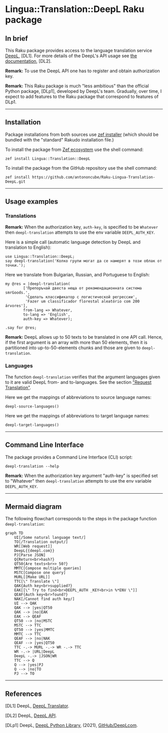 # Lingua::Translation::DeepL Raku package

## In brief

This Raku package provides access to the language translation service [DeepL](https://www.deepl.com), [DL1].
For more details of the DeepL's API usage see [the documentation](https://www.deepl.com/docs-api), [DL2].

**Remark:** To use the DeepL API one has to register and obtain authorization key. 

**Remark:** This Raku package is much "less ambitious" than the official Python package, [DLp1], developed by DeepL's team. 
Gradually, over time, I expect to add features to the Raku package that correspond to features of DLp1.

-----

## Installation

Package installations from both sources use [zef installer](https://github.com/ugexe/zef) 
(which should be bundled with the "standard" Rakudo installation file.)

To install the package from [Zef ecosystem](https://raku.land/) use the shell command:

```
zef install Lingua::Translation::DeepL
```

To install the package from the GitHub repository use the shell command:

```
zef install https://github.com/antononcube/Raku-Lingua-Translation-DeepL.git
```

----

## Usage examples

### Translations

**Remark:** When the authorization key, `auth-key`, is specified to be `Whatever` 
then `deepl-translation` attempts to use the env variable `DEEPL_AUTH_KEY`.

Here is a simple call (automatic language detection by DeepL and translation to English):

```perl6
use Lingua::Translation::DeepL;
say deepl-translation('Колко групи могат да се намерят в този облак от точки.');
```

Here we translate from Bulgarian, Russian, and Portuguese to English:

```perl6
my @res = |deepl-translation(
        ['Препоръчай двеста неща от рекомендационната система smrGoods.',
         'Сделать классификатор с логистической регрессии',
         'Fazer um classificador florestal aleatório com 200 árvores'],
        from-lang => Whatever,
        to-lang => 'English',
        auth-key => Whatever);
        
.say for @res;
```

**Remark:** DeepL allows up to 50 texts to be translated in one API call.
Hence, if the first argument is an array with more than 50 elements, then it is partitioned
into up-to-50-elements chunks and those are given to `deepl-translation`.   

### Languages

The function `deepl-translation` verifies that the argument languages given to it are 
valid DeepL from- and to-languages. 
See the section ["Request Translation"](https://www.deepl.com/docs-api/translate-text/translate-text/).

Here we get the mappings of abbreviations to source language names:

```perl6
deepl-source-languages()
```

Here we get the mappings of abbreviations to target language names:

```perl6
deepl-target-languages()
```

-------

## Command Line Interface

The package provides a Command Line Interface (CLI) script:

```shell
deepl-translation --help
```

**Remark:** When the authorization key argument "auth-key" is specified set to "Whatever"
then `deepl-translation` attempts to use the env variable `DEEPL_AUTH_KEY`.

--------

## Mermaid diagram

The following flowchart corresponds to the steps in the package function `deepl-translation`:  

```mermaid
graph TD
	UI[/Some natural language text/]
	TO[/Translation output/]
	WR[[Web request]]
	DeepL{{deepl.com}}
	PJ[Parse JSON]
	Q{Return<br>hash?}
	QT50{Are texts<br>> 50?}
	MMTC[Compose multiple queries]
	MSTC[Compose one query]
	MURL[[Make URL]]
	TTC[\" Translate \"]
	QAK{Auth key<br>supplied?}
	EAK[[\" Try to find<br>DEEPL_AUTH _KEY<br>in %*ENV \"]]
	QEAF{Auth key<br>found?}
	NAK[/Cannot find auth key/]
	UI --> QAK
	QAK --> |yes|QT50
	QAK --> |no|EAK
	EAK --> QEAF
	QT50 --> |no|MSTC
	MSTC --> TTC
	QT50 --> |yes|MMTC
	MMTC --> TTC
	QEAF --> |no|NAK
	QEAF --> |yes|QT50
	TTC -.-> MURL -.-> WR -.-> TTC
	WR -.-> |URL|DeepL 
	DeepL -.-> |JSON|WR
	TTC --> Q 
	Q --> |yes|PJ
	Q --> |no|TO
	PJ --> TO
```

--------

## References

[DL1] DeepL, [DeepL Translator](https://www.deepl.com/translator).

[DL2] DeepL, [DeepL API](https://www.deepl.com/docs-api/).

[DLp1] DeepL,
[DeepL Python Library](https://github.com/DeepLcom/deepl-python),
(2021),
[GitHub/DeepLcom](https://github.com/DeepLcom/).